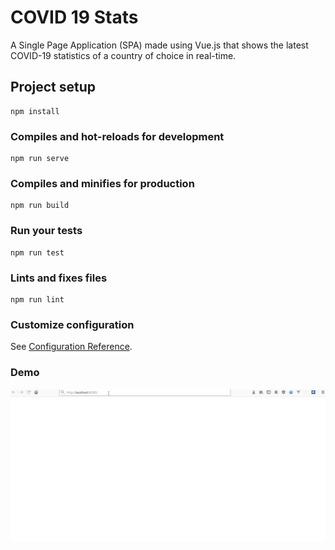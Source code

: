 # COVID 19 Stats

A Single Page Application (SPA) made using Vue.js that shows the latest COVID-19 statistics of a country of choice in real-time. 

## Project setup
```
npm install
```

### Compiles and hot-reloads for development
```
npm run serve
```

### Compiles and minifies for production
```
npm run build
```

### Run your tests
```
npm run test
```

### Lints and fixes files
```
npm run lint
```

### Customize configuration
See [Configuration Reference](https://cli.vuejs.org/config/).

### Demo
![](demo.gif)
